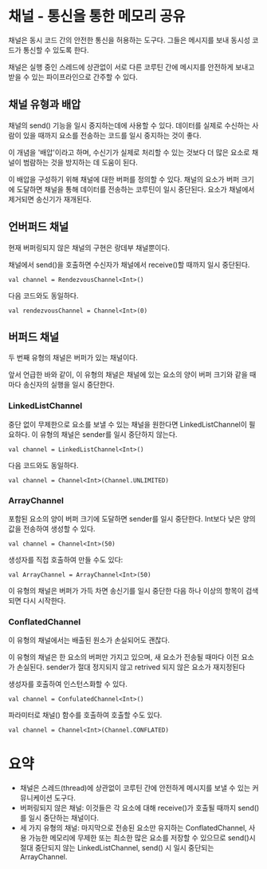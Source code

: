 # 채널 - 통신을 통한 메모리 공유

채널은 동시 코드 간의 안전한 통신을 허용하는 도구다. 
그들은 메시지를 보내 동시성 코드가 통신할 수 있도록 한다. 

채널은 실행 중인 스레드에 상관없이 서로 다른 코루틴 간에 메시지를 안전하게 보내고 받을 수 있는 파이프라인으로 간주할 수 있다.

## 채널 유형과 배압

채널의 send() 기능을 일시 중지하는데에 사용할 수 있다. 데이터를 실제로 수신하는 사람이 있을 때까지 요소를 전송하는 코드를 일시 중지하는 것이 좋다. 

이 개념을 '배압'이라고 하며, 수신기가 실제로 처리할 수 있는 것보다 더 많은 요소로 채널이 범람하는 것을 방지하는 데 도움이 된다.

이 배압을 구성하기 위해 채널에 대한 버퍼를 정의할 수 있다. 채널의 요소가 버퍼 크기에 도달하면 채널을 통해 데이터를 전송하는 코루틴이 일시 중단된다. 요소가 채널에서 제거되면 송신기가 재개된다.

## 언버퍼드 채널

현재 버퍼링되지 않은 채널의 구현은 랑데부 채널뿐이다. 

채널에서 send()을 호출하면 수신자가 채널에서 receive()할 때까지 일시 중단된다. 
```
val channel = RendezvousChannel<Int>()
```

다음 코드와도 동일하다.
```
val rendezvousChannel = Channel<Int>(0)
```

## 버퍼드 채널

두 번째 유형의 채널은 버퍼가 있는 채널이다. 

앞서 언급한 바와 같이, 이 유형의 채널은 채널에 있는 요소의 양이 버퍼 크기와 같을 때마다 송신자의 실행을 일시 중단한다. 

### LinkedListChannel
중단 없이 무제한으로 요소를 보낼 수 있는 채널을 원한다면 LinkedListChannel이 필요하다. 이 유형의 채널은 sender를 일시 중단하지 않는다. 
```
val channel = LinkedListChannel<Int>()
```

다음 코드와도 동일하다.
```
val channel = Channel<Int>(Channel.UNLIMITED)
```

### ArrayChannel

포함된 요소의 양이 버퍼 크기에 도달하면 sender를 일시 중단한다. Int보다 낮은 양의 값을 전송하여 생성할 수 있다.
```
val channel = Channel<Int>(50)
```
생성자를 직접 호출하여 만들 수도 있다:
```
val ArrayChannel = ArrayChannel<Int>(50)
```
이 유형의 채널은 버퍼가 가득 차면 송신기를 일시 중단한 다음 하나 이상의 항목이 검색되면 다시 시작한다.

### ConflatedChannel

이 유형의 채널에서는 배출된 원소가 손실되어도 괜찮다.

이 유형의 채널은 한 요소의 버퍼만 가지고 있으며, 새 요소가 전송될 때마다 이전 요소가 손실된다. sender가 절대 정지되지 않고 retrived 되지 않은 요소가 재지정된다

생성자를 호출하여 인스턴스화할 수 있다.
```
val channel = ConfulatedChannel<Int>()
```
파라미터로 채널() 함수를 호출하여 호출할 수도 있다.
```
val channel = Channel<Int>(Channel.CONFLATED)
```

# 요약

* 채널은 스레드(thread)에 상관없이 코루틴 간에 안전하게 메시지를 보낼 수 있는 커뮤니케이션 도구다.
* 버퍼링되지 않은 채널: 이것들은 각 요소에 대해 receive()가 호출될 때까지 send()를 일시 중단하는 채널이다.
* 세 가지 유형의 채널: 마지막으로 전송된 요소만 유지하는 ConflatedChannel, 사용 가능한 메모리에 무제한 또는 최소한 많은 요소를 저장할 수 있으므로 send()시 절대 중단되지 않는 LinkedListChannel, send() 시 일시 중단되는 ArrayChannel. 

